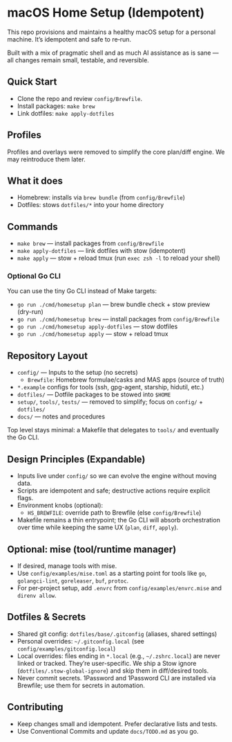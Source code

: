 # macOS Home Setup (Idempotent)

This repo provisions and maintains a healthy macOS setup for a personal machine. It’s idempotent and safe to re‑run.

Built with a mix of pragmatic shell and as much AI assistance as is sane — all changes remain small, testable, and reversible.

## Quick Start

- Clone the repo and review `config/Brewfile`.
- Install packages: `make brew`
- Link dotfiles: `make apply-dotfiles`

## Profiles
Profiles and overlays were removed to simplify the core plan/diff engine. We may reintroduce them later.

## What it does

- Homebrew: installs via `brew bundle` (from `config/Brewfile`)
- Dotfiles: stows `dotfiles/*` into your home directory

## Commands

- `make brew` — install packages from `config/Brewfile`
- `make apply-dotfiles` — link dotfiles with stow (idempotent)
- `make apply` — stow + reload tmux (run `exec zsh -l` to reload your shell)

### Optional Go CLI

You can use the tiny Go CLI instead of Make targets:

- `go run ./cmd/homesetup plan` — brew bundle check + stow preview (dry-run)
- `go run ./cmd/homesetup brew` — install packages from `config/Brewfile`
- `go run ./cmd/homesetup apply-dotfiles` — stow dotfiles
- `go run ./cmd/homesetup apply` — stow + reload tmux

## Repository Layout

- `config/` — Inputs to the setup (no secrets)
  - `Brewfile`: Homebrew formulae/casks and MAS apps (source of truth)
- `*.example` configs for tools (ssh, gpg-agent, starship, hidutil, etc.)
- `dotfiles/` — Dotfile packages to be stowed into `$HOME`
- `setup/`, `tools/`, `tests/` — removed to simplify; focus on `config/` + `dotfiles/`
- `docs/` — notes and procedures

Top level stays minimal: a Makefile that delegates to `tools/` and eventually the Go CLI.

## Design Principles (Expandable)

- Inputs live under `config/` so we can evolve the engine without moving data.
- Scripts are idempotent and safe; destructive actions require explicit flags.
- Environment knobs (optional):
  - `HS_BREWFILE`: override path to Brewfile (else `config/Brewfile`)
- Makefile remains a thin entrypoint; the Go CLI will absorb orchestration over time while keeping the same UX (`plan`, `diff`, `apply`).

## Optional: mise (tool/runtime manager)

- If desired, manage tools with mise.
- Use `config/examples/mise.toml` as a starting point for tools like `go`, `golangci-lint`, `goreleaser`, `buf`, `protoc`.
- For per‑project setup, add `.envrc` from `config/examples/envrc.mise` and `direnv allow`.

## Dotfiles & Secrets

- Shared git config: `dotfiles/base/.gitconfig` (aliases, shared settings)
- Personal overrides: `~/.gitconfig.local` (see `config/examples/gitconfig.local`)
- Local overrides: files ending in `*.local` (e.g., `~/.zshrc.local`) are never linked or tracked. They’re user-specific. We ship a Stow ignore (`dotfiles/.stow-global-ignore`) and skip them in diff/desired tools.
- Never commit secrets. 1Password and 1Password CLI are installed via Brewfile; use them for secrets in automation.

## Contributing

- Keep changes small and idempotent. Prefer declarative lists and tests.
- Use Conventional Commits and update `docs/TODO.md` as you go.
